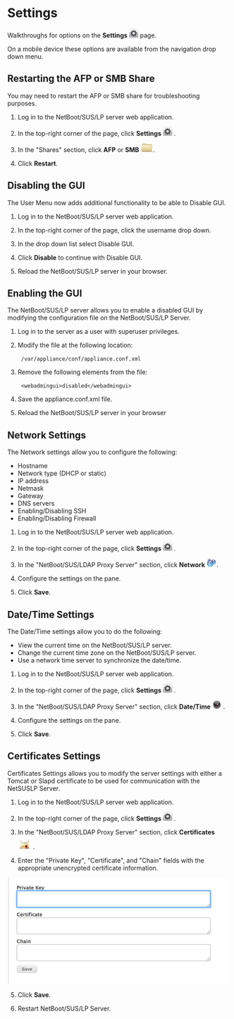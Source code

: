 # Settings
Walkthroughs for options on the **Settings** <img height="20" src="images/thumbnails/settings_icon.png"> page.

On a mobile device these options are available from the navigation drop down menu.


## Restarting the AFP or SMB Share
You may need to restart the AFP or SMB share for troubleshooting purposes.

1. Log in to the NetBoot/SUS/LP server web application.

2. In the top-right corner of the page, click **Settings** <img height="20" src="images/thumbnails/settings_icon.png"> .

3. In the "Shares" section, click **AFP** or **SMB** <img height="20" src="images/thumbnails/categories_icon.png">.

4. Click **Restart**.


## Disabling the GUI
The User Menu now adds additional functionality to be able to Disable GUI.

1. Log in to the NetBoot/SUS/LP server web application.

2. In the top-right corner of the page, click the username drop down.

3. In the drop down list select Disable GUI.

4. Click **Disable** to continue with Disable GUI.

5. Reload the NetBoot/SUS/LP server in your browser.


## Enabling the GUI
The NetBoot/SUS/LP server allows you to enable a disabled GUI by modifying the configuration file on the NetBoot/SUS/LP Server.

1. Log in to the server as a user with superuser privileges.

2. Modify the file at the following location:

		/var/appliance/conf/appliance.conf.xml

3. Remove the following elements from the file:

		<webadmingui>disabled</webadmingui>

4. Save the appliance.conf.xml file.

5. Reload the NetBoot/SUS/LP server in your browser


## Network Settings
The Network settings allow you to configure the following:

* Hostname
* Network type (DHCP or static) 
* IP address
* Netmask
* Gateway
* DNS servers 
* Enabling/Disabling SSH
* Enabling/Disabling Firewall

1. Log in to the NetBoot/SUS/LP server web application.

2. In the top-right corner of the page, click **Settings** <img height="20" src="images/thumbnails/settings_icon.png"> .

3. In the "NetBoot/SUS/LDAP Proxy Server" section, click **Network** <img height="20" src="images/thumbnails/network_icon.png">.

4. Configure the settings on the pane.

5. Click **Save**.


## Date/Time Settings
The Date/Time settings allow you to do the following:

* View the current time on the NetBoot/SUS/LP server. 
* Change the current time zone on the NetBoot/SUS/LP server. 
* Use a network time server to synchronize the date/time.

1. Log in to the NetBoot/SUS/LP server web application.

2. In the top-right corner of the page, click **Settings** <img height="20" src="images/thumbnails/settings_icon.png"> .

3. In the "NetBoot/SUS/LDAP Proxy Server" section, click **Date/Time** <img height="20" src="images/thumbnails/clock_icon.png"> .

4. Configure the settings on the pane.

5. Click **Save**.


## Certificates Settings
Certificates Settings allows you to modify the server settings with either a Tomcat or Slapd certificate to be used for communication with the NetSUSLP Server.

1. Log in to the NetBoot/SUS/LP server web application.

2. In the top-right corner of the page, click **Settings** <img height="20" src="images/thumbnails/settings_icon.png"> .

3. In the "NetBoot/SUS/LDAP Proxy Server" section, click **Certificates** <img height="30" src="images/thumbnails/certificates_icon.png"> .

4. Enter the "Private Key", "Certificate", and "Chain" fields with the appropriate unencrypted certificate information.
	
<p align="center"><img src="images/attachments/certificates.png" width="500"></p>

5. Click **Save**.

6. Restart NetBoot/SUS/LP Server.
